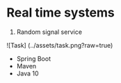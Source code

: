 # Real time systems

1. Random signal service

![Task] (../assets/task.png?raw=true)

- Spring Boot
- Maven
- Java 10